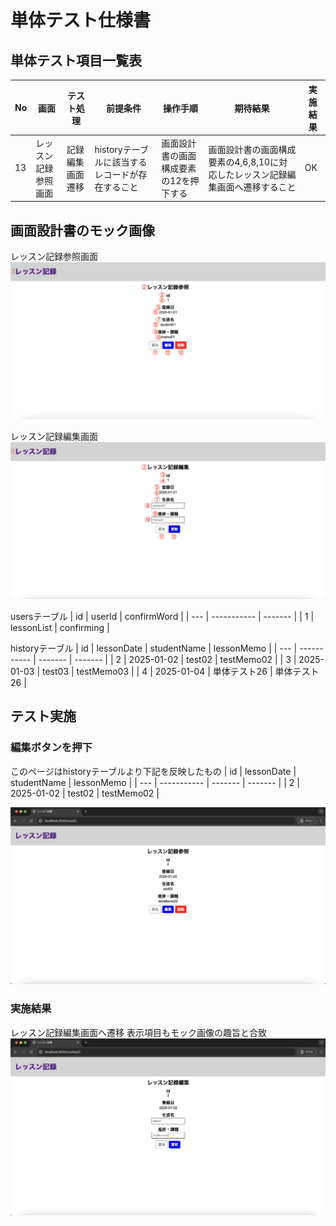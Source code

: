 # 単体テスト仕様書

## 単体テスト項目一覧表
| No   | 画面 | テスト処理 | 前提条件 | 操作手順 | 期待結果 | 実施結果 |
| --- | ----------- | ------- | ------- | ------- | ------- | ------- |
| 13 | レッスン記録参照画面 | 記録編集画面遷移 | historyテーブルに該当するレコードが存在すること | 画面設計書の画面構成要素の12を押下する | 画面設計書の画面構成要素の4,6,8,10に対応したレッスン記録編集画面へ遷移すること | OK |

## 画面設計書のモック画像
レッスン記録参照画面
![レッスン記録参照画面](../../screen-design/images/read.png)

レッスン記録編集画面
![レッスン記録編集画面](../../screen-design/images/update.png)

usersテーブル
| id | userId | confirmWord |
| --- | ----------- | ------- |
| 1 | lessonList | confirming |

historyテーブル
| id | lessonDate | studentName | lessonMemo |
| --- | ----------- | ------- | ------- |
| 2 | 2025-01-02 | test02 | testMemo02 |
| 3	| 2025-01-03 | test03 | testMemo03 |
| 4	| 2025-01-04 | 単体テスト26 | 単体テスト26 |

## テスト実施
### 編集ボタンを押下
このページはhistoryテーブルより下記を反映したもの
| id | lessonDate | studentName | lessonMemo |
| --- | ----------- | ------- | ------- |
| 2 | 2025-01-02 | test02 | testMemo02 |

![レッスン記録参照画面](../images/read-record2.png)

### 実施結果
レッスン記録編集画面へ遷移
表示項目もモック画像の趣旨と合致
![レッスン記録編集画面](../images/update-after-read.png)